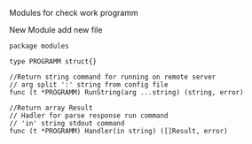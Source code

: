 Modules for check work programm

New Module add new file
```
package modules

type PROGRAMM struct{}

//Return string command for running on remote server
// arg split ':' string from config file 
func (t *PROGRAMM) RunString(arg ...string) (string, error)

//Return array Result 
// Hadler for parse response run command
// 'in' string stdout command
func (t *PROGRAMM) Handler(in string) ([]Result, error) 

```